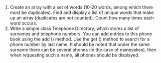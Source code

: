 1. Create an array with a set of words (10-20 words, among which there must be duplicates).
   Find and display a list of unique words that make up an array (duplicates are not counted).
   Count how many times each word occurs.
2. Write a simple class Telephone Directory, which stores a list of surnames
   and telephone numbers. You can add entries to this phone book using the add () method.
   Use the get () method to search for a phone number by last name.
   It should be noted that under the same surname there can be several phones 
   (in the case of namesakes),
   then when requesting such a name, all phones should be displayed.